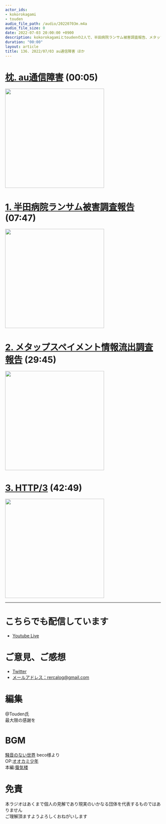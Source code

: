 ```yaml
---
actor_ids:
- kokorokagami
- touden
audio_file_path: /audio/20220703m.m4a
audio_file_size: 0
date: 2022-07-03 20:00:00 +0900
description: kokorokagamiとtoudenの2人で、半田病院ランサム被害調査報告、メタップスペイメント情報流出調査報告 など について話しました。
duration: "00:00"
layout: article
title: 136. 2022/07/03 au通信障害 ほか
---
```


# [枕. au通信障害](https://news.kddi.com/important/news/important_202207051022.html) (00:05)

[<img src="https://www.kddi.com/extlib/common/img/logo_kddi_01.gif" width="320dp">](https://news.kddi.com/important/news/important_202207051022.html)

# [1. 半田病院ランサム被害調査報告](https://news.mynavi.jp/techplus/article/20220629-2360460/) (07:47)

[<img src="https://news.mynavi.jp/techplus/article/20220629-2360460/images/002.jpeg" width="320dp">](https://news.mynavi.jp/techplus/article/20220629-2360460/)

# [2. メタップスペイメント情報流出調査報告](https://www.meti.go.jp/press/2022/06/20220630007/20220630007.html) (29:45)

[<img src="https://www.meti.go.jp/img_2017/logo.png" width="320dp">](https://www.meti.go.jp/press/2022/06/20220630007/20220630007.html)

# [3. HTTP/3](https://xtech.nikkei.com/atcl/nxt/news/18/13024/) (42:49)

[<img src="image.png" width="320dp">](https://xtech.nikkei.com/atcl/nxt/news/18/13024/)

___

# こちらでも配信しています
- [Youtube Live](https://www.youtube.com/channel/UCD1zo-WnyFdE5w0pqvKblkA)

# ご意見、ご感想
- [Twitter](https://twitter.com/recalog1)
- [メールアドレス：rercalog@gmail.com](rercalog@gmail.com)

# 編集

@Touden氏  
最大限の感謝を  

# BGM

[騒音のない世界](http://noiselessworld.net/) beco様より  
OP:[オオカミ少年](https://soundcloud.com/baron1_3/wolfboy)  
本編:[蜃気楼](https://soundcloud.com/baron1_3/shinkirou)  

# 免責

本ラジオはあくまで個人の見解であり現実のいかなる団体を代表するものではありません  
ご理解頂ますようよろしくおねがいします  
